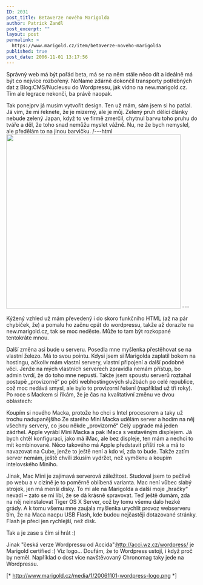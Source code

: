```yaml
---
ID: 2031
post_title: Betaverze nového Marigolda
author: Patrick Zandl
post_excerpt: ""
layout: post
permalink: >
  https://www.marigold.cz/item/betaverze-noveho-marigolda
published: true
post_date: 2006-11-01 13:17:56
---
```

<texy>Správný web má být pořád beta, má se na něm stále něco dít a ideálně má být co nejvíce rozbořený. NoName zdárně dokončil transporty potřebných dat z Blog:CMS/Nucleusu do Wordpressu, jak vidno na new.marigold.cz. Tím ale legrace nekončí, ba právě naopak.

Tak ponejprv já musím vytvořit design. Ten už mám, sám jsem si ho patlal. Já vím, že mi řeknete, že je mizerný, ale je můj. Zelený pruh dělící články nebude zelený Japan, když to ve firmě zmerčil, chytnul barvu toho pruhu do tváře a děl, že toho snad nemůžu myslet vážně. Nu, ne že bych nemyslel, ale předělám to na jinou barvičku.
/---html
<img width="460" src="http://www.marigold.cz/media/1/20061101-novymarigold.png" />
\---

Kýžený vzhled už mám převedený i do skoro funkčního HTML (až na pár chybiček, že) a pomalu ho začnu cpát do wordpressu, takže až dorazíte na new.marigold.cz, tak se moc neděste. Může to tam být rozkopané tentokráte mnou.

Další změna asi bude u serveru. Posedla mne myšlenka přestěhovat se na vlastní železo. Má to svou pointu. Kdysi jsem si Marigolda zaplatil bokem na hostingu, ačkoliv mám vlastní servery, vlastní připojení a další podobné věci. Jenže na mých vlastních serverech zpravidla nemám přístup, bo admin tvrdí, že do toho mne nepustí. Takže jsem spoustu serverů roztahal postupě „provizorně“ po pěti webhostingových službách po celé republice, což moc nedává smysl, ale bylo to provizorní řešení (například už tři roky). Po roce s Mackem si říkám, že je čas na kvalitativní změnu ve dvou oblastech:

Koupím si nového Macka, protože ho chci s Intel procesorem a taky už trochu nadupanějšího
Ze starého Mini Macka udělám server a hodím na něj všechny servery, co jsou někde „provizorně“
Celý upgrade má jeden zádrhel. Apple vyrábí Mini Macka a pak iMaca s vestavěným displejem. Já bych chtěl konfiguraci, jako má iMac, ale bez displeje, ten mám a nechci to mít kombinované. Něco takového má Apple představit příští rok a má to navazovat na Cube, jenže to ještě není a kdo ví, zda to bude. Takže zatím server nemám, ještě chvíli zkusím vydržet, než vyměknu a koupím intelovského Miniho.

Jinak, Mac Mini je zajímavá serverová záležitost. Studoval jsem to pečlivě po webu a v cizině je to poměrně oblíbená varianta. Mac není vůbec slabý strojek, jen má menší disky. To mi ale na Marigolda a další moje „hračky“ nevadí – zato se mi líbí, že se dá krásně spravovat. Teď ještě dumám, zda na něj neinstalovat Tiger OS X Server, což by tomu všemu dalo hezké grády. A k tomu všemu mne zaujala myšlenka urychlit provoz webserveru tím, že na Maca nacpu USB Flash, kde budou nejčastěji dotazované stránky. Flash je přeci jen rychlejší, než disk.

Tak a je zase s čím si hrát :)

Jinak "česká verze Wordpressu od Accida":http://acci.wz.cz/wordpress/ je Marigold certified :) Viz logo… Doufám, že to Wordpress ustojí, i když proč by neměl. Například o dost více navštěvovaný Chronomag taky jede na Wordpressu.

[* http://www.marigold.cz/media/1/20061101-wordpress-logo.png *]